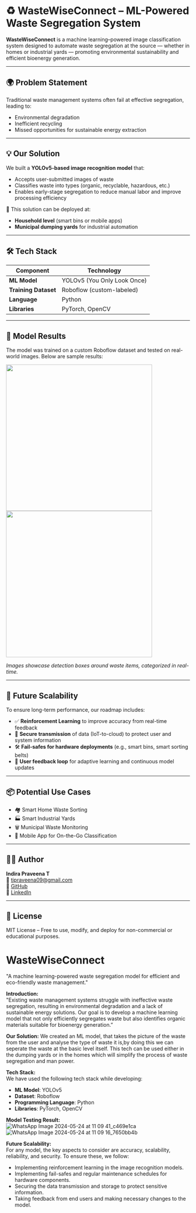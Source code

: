 # ♻️ WasteWiseConnect – ML-Powered Waste Segregation System

**WasteWiseConnect** is a machine learning–powered image classification system designed to automate waste segregation at the source — whether in homes or industrial yards — promoting environmental sustainability and efficient bioenergy generation.

---

## 🌍 Problem Statement

Traditional waste management systems often fail at effective segregation, leading to:
- Environmental degradation
- Inefficient recycling
- Missed opportunities for sustainable energy extraction

---

## 💡 Our Solution

We built a **YOLOv5-based image recognition model** that:
- Accepts user-submitted images of waste
- Classifies waste into types (organic, recyclable, hazardous, etc.)
- Enables early-stage segregation to reduce manual labor and improve processing efficiency

📸 This solution can be deployed at:
- **Household level** (smart bins or mobile apps)
- **Municipal dumping yards** for industrial automation

---

## 🛠 Tech Stack

| Component            | Technology                     |
|----------------------|---------------------------------|
| **ML Model**         | YOLOv5 (You Only Look Once)    |
| **Training Dataset** | Roboflow (custom-labeled)      |
| **Language**         | Python                         |
| **Libraries**        | PyTorch, OpenCV                |

---

## 🧪 Model Results

The model was trained on a custom Roboflow dataset and tested on real-world images. Below are sample results:

<img src="https://github.com/user-attachments/assets/1b119246-d6a7-4272-a8b1-c18a8cf9d0c5" width="400"/>  
<img src="https://github.com/user-attachments/assets/b9478396-07de-44ce-9e39-e8466514de56" width="400"/>

*Images showcase detection boxes around waste items, categorized in real-time.*

---

## 🚀 Future Scalability

To ensure long-term performance, our roadmap includes:
- ✅ **Reinforcement Learning** to improve accuracy from real-time feedback
- 🔐 **Secure transmission** of data (IoT-to-cloud) to protect user and system information
- 🛠 **Fail-safes for hardware deployments** (e.g., smart bins, smart sorting belts)
- 🔁 **User feedback loop** for adaptive learning and continuous model updates

---

## 📦 Potential Use Cases

- 🏘️ Smart Home Waste Sorting
- 🏭 Smart Industrial Yards
- 🗑️ Municipal Waste Monitoring
- 📱 Mobile App for On-the-Go Classification

---

## 👩‍💻 Author

**Indira Praveena T**  
📧 [tipraveena09@gmail.com](mailto:tipraveena09@gmail.com)  
🔗 [GitHub](https://github.com/tip04-git)  
🔗 [LinkedIn](https://www.linkedin.com/in/indira-praveena-t-000b81314/)

---

## 📜 License

MIT License – Free to use, modify, and deploy for non-commercial or educational purposes.

# WasteWiseConnect
"A machine learning-powered waste segregation model for efficient and eco-friendly waste management."

**Introduction:**  
"Existing waste management systems struggle with ineffective waste segregation, resulting in environmental degradation and a lack of sustainable energy solutions. Our goal is to develop a machine learning model that not only efficiently segregates waste but also identifies organic materials suitable for bioenergy generation.”

**Our Solution:**
We created an ML model, that takes the picture of the waste from the user and analyse the type of waste it is,by doing this we can seperate the waste at the basic level itself. This tech can be used either in the dumping yards or in the homes which will simplify the process of waste segregation and man power.

**Tech Stack:**  
We have used the following tech stack while developing:  
- **ML Model**: YOLOv5  
- **Dataset**: Roboflow  
- **Programming Language**: Python  
- **Libraries**: PyTorch, OpenCV  

**Model Testing Result:**  
![WhatsApp Image 2024-05-24 at 11 09 41_c469e1ca](https://github.com/user-attachments/assets/1b119246-d6a7-4272-a8b1-c18a8cf9d0c5)  
![WhatsApp Image 2024-05-24 at 11 09 16_7650bb4b](https://github.com/user-attachments/assets/b9478396-07de-44ce-9e39-e8466514de56)  

**Future Scalability:**  
For any model, the key aspects to consider are accuracy, scalability, reliability, and security. To ensure these, we follow:  
- Implementing reinforcement learning in the image recognition models.  
- Implementing fail-safes and regular maintenance schedules for hardware components.  
- Securing the data transmission and storage to protect sensitive information.  
- Taking feedback from end users and making necessary changes to the model.  
